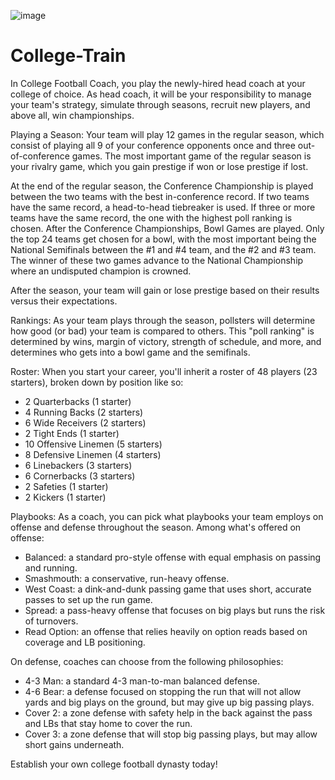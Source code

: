 
![image]()
# College-Train
In College Football Coach, you play the newly-hired head coach at your college of choice. As head coach, it will be your responsibility to manage your team's strategy, simulate through seasons, recruit new players, and above all, win championships.

Playing a Season: Your team will play 12 games in the regular season, which consist of playing all 9 of your conference opponents once and three out-of-conference games. The most important game of the regular season is your rivalry game, which you gain prestige if won or lose prestige if lost.

At the end of the regular season, the Conference Championship is played between the two teams with the best in-conference record. If two teams have the same record, a head-to-head tiebreaker is used. If three or more teams have the same record, the one with the highest poll ranking is chosen. After the Conference Championships, Bowl Games are played. Only the top 24 teams get chosen for a bowl, with the most important being the National Semifinals between the #1 and #4 team, and the #2 and #3 team. The winner of these two games advance to the National Championship where an undisputed champion is crowned.

After the season, your team will gain or lose prestige based on their results versus their expectations.

Rankings: As your team plays through the season, pollsters will determine how good (or bad) your team is compared to others. This "poll ranking" is determined by wins, margin of victory, strength of schedule, and more, and determines who gets into a bowl game and the semifinals.

Roster: When you start your career, you'll inherit a roster of 48 players (23 starters), broken down by position like so:
* 2 Quarterbacks (1 starter)
* 4 Running Backs (2 starters)
* 6 Wide Receivers (2 starters)
* 2 Tight Ends (1 starter)
* 10 Offensive Linemen (5 starters)
* 8 Defensive Linemen (4 starters)
* 6 Linebackers (3 starters)
* 6 Cornerbacks (3 starters)
* 2 Safeties (1 starter)
* 2 Kickers (1 starter)

Playbooks: As a coach, you can pick what playbooks your team employs on offense and defense throughout the season. Among what's offered on offense:
* Balanced: a standard pro-style offense with equal emphasis on passing and running.
* Smashmouth: a conservative, run-heavy offense.
* West Coast: a dink-and-dunk passing game that uses short, accurate passes to set up the run game.
* Spread: a pass-heavy offense that focuses on big plays but runs the risk of turnovers.
* Read Option: an offense that relies heavily on option reads based on coverage and LB positioning.

On defense, coaches can choose from the following philosophies:
* 4-3 Man: a standard 4-3 man-to-man balanced defense.
* 4-6 Bear: a defense focused on stopping the run that will not allow yards and big plays on the ground, but may give up big passing plays.
* Cover 2: a zone defense with safety help in the back against the pass and LBs that stay home to cover the run.
* Cover 3: a zone defense that will stop big passing plays, but may allow short gains underneath.

Establish your own college football dynasty today!
